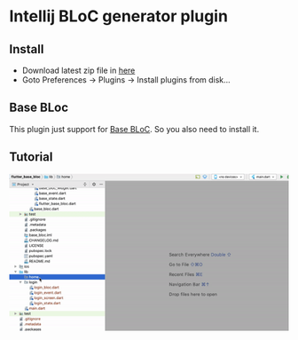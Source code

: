 # Intellij BLoC generator plugin

## Install
 - Download latest zip file in [here](./release)
 - Goto Preferences -> Plugins -> Install plugins from disk...
## Base BLoc
This plugin just support for [Base BLoC](https://github.com/trgcuong/base_bloc). So you also need to install it.

## Tutorial

![](https://github.com/trgcuong/intellij_bloc_generator_plugin/blob/master/tutorial.gif)
